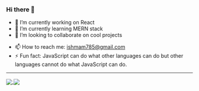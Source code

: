 ### Hi there 👋

<!--
**IshmamR/IshmamR** is a ✨ _special_ ✨ repository because its `README.md` (this file) appears on your GitHub profile.

Here are some ideas to get you started:
-->
- 🔭 I’m currently working on React
- 🌱 I’m currently learning MERN stack
- 👯 I’m looking to collaborate on cool projects
<!-- 
- 🤔 I’m looking for help with ...
- 💬 Ask me about ...
- 😄 Pronouns: ...
-->
- 📫 How to reach me: ishmam785@gmail.com
- ⚡ Fun fact: JavaScript can do what other languages can do but other languages cannot do what JavaScript can do.

---
<!--
[![Ishmam's github stats](https://github-readme-stats.vercel.app/api?username=IshmamR&show_icons=true&theme=react)](https://github.com/IshmamR/)

[![Top Langs](https://github-readme-stats.vercel.app/api/top-langs/?username=IshmamR&layout=compact)](https://github.com/IshmamR/)
-->

<a href="https://github.com/IshmamR/">
  <img align="center" src="https://github-readme-stats.vercel.app/api/pin/?username=IshmamR&show_icons=true&theme=react" />
</a>
<a href="https://github.com/IshmamR?tab=repositories">
  <img align="center" src="https://github-readme-stats.vercel.app/api/pin/?username=IshmamR&layout=compact&theme=react" />
</a>